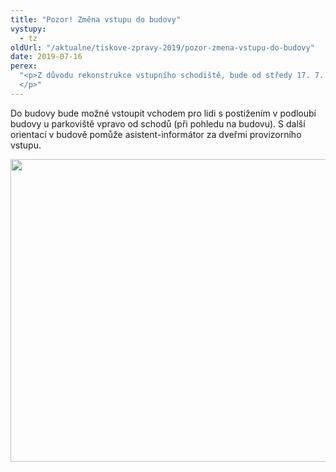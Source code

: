 ```yaml
---
title: "Pozor! Změna vstupu do budovy"
vystupy:
  - tz
oldUrl: "/aktualne/tiskove-zpravy-2019/pozor-zmena-vstupu-do-budovy"
date: 2019-07-16
perex:
  "<p>Z důvodu rekonstrukce vstupního schodiště, bude od středy 17. 7. minimálně do 31. 7. uzavřen vstup hlavním schodištěm do budovy Kanceláře veřejného ochránce práv.
  </p>"
---
```


<!-- imported from the old website -->

<p>Do budovy bude možné vstoupit vchodem pro lidi s postižením v podloubí budovy u parkoviště vpravo od schodů (při pohledu na budovu). S další orientací v budově pomůže asistent-informátor za dveřmi provizorního vstupu.</p><p><img src="/uploads-import/uploads/RTEmagicC_KVOP-vstup.jpg.jpg" width="635" height="484" alt="" /></p><p></p>
